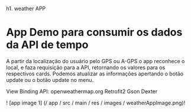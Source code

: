 h1. weather APP

# App Demo para consumir os dados da API de tempo

 A partir da localização do usuário pelo GPS ou A-GPS o app reconhece o local,
  e faza requisição para a API, retornando os valores para os respectivos cards.
 Podemos atualizar as informações apertando o botão update ou o botão update no menu.


 View Binding
 API: openweathermap.org
 Retrofit2 
 Gson
 Dexter

 ! [app image 1] (/ app / src / main / res / images / weatherAppImage.png)! 

